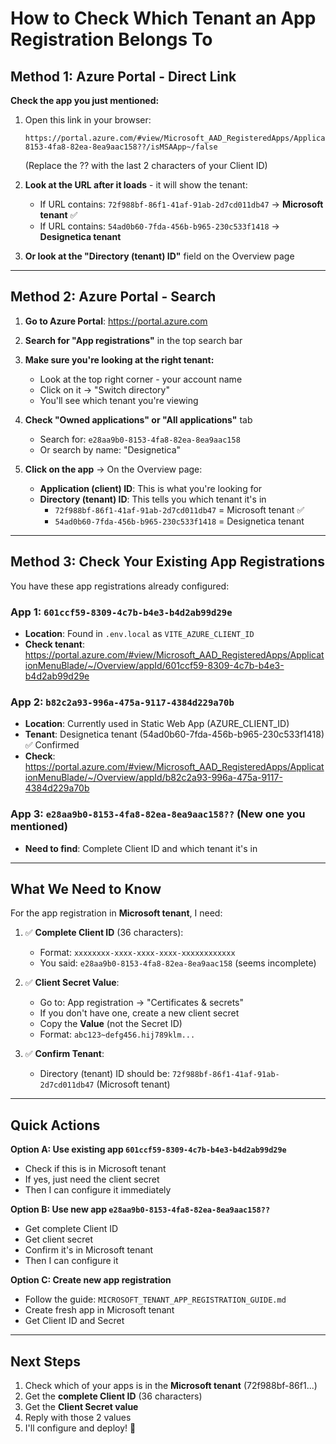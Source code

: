 # How to Check Which Tenant an App Registration Belongs To

## Method 1: Azure Portal - Direct Link

**Check the app you just mentioned:**

1. Open this link in your browser:

   ```
   https://portal.azure.com/#view/Microsoft_AAD_RegisteredApps/ApplicationMenuBlade/~/Overview/appId/e28aa9b0-8153-4fa8-82ea-8ea9aac158??/isMSAApp~/false
   ```

   (Replace the ?? with the last 2 characters of your Client ID)

2. **Look at the URL after it loads** - it will show the tenant:

   - If URL contains: `72f988bf-86f1-41af-91ab-2d7cd011db47` → **Microsoft tenant** ✅
   - If URL contains: `54ad0b60-7fda-456b-b965-230c533f1418` → **Designetica tenant**

3. **Or look at the "Directory (tenant) ID"** field on the Overview page

---

## Method 2: Azure Portal - Search

1. **Go to Azure Portal**: https://portal.azure.com

2. **Search for "App registrations"** in the top search bar

3. **Make sure you're looking at the right tenant:**

   - Look at the top right corner - your account name
   - Click on it → "Switch directory"
   - You'll see which tenant you're viewing

4. **Check "Owned applications" or "All applications"** tab

   - Search for: `e28aa9b0-8153-4fa8-82ea-8ea9aac158`
   - Or search by name: "Designetica"

5. **Click on the app** → On the Overview page:
   - **Application (client) ID**: This is what you're looking for
   - **Directory (tenant) ID**: This tells you which tenant it's in
     - `72f988bf-86f1-41af-91ab-2d7cd011db47` = Microsoft tenant ✅
     - `54ad0b60-7fda-456b-b965-230c533f1418` = Designetica tenant

---

## Method 3: Check Your Existing App Registrations

You have these app registrations already configured:

### App 1: `601ccf59-8309-4c7b-b4e3-b4d2ab99d29e`

- **Location**: Found in `.env.local` as `VITE_AZURE_CLIENT_ID`
- **Check tenant**: https://portal.azure.com/#view/Microsoft_AAD_RegisteredApps/ApplicationMenuBlade/~/Overview/appId/601ccf59-8309-4c7b-b4e3-b4d2ab99d29e

### App 2: `b82c2a93-996a-475a-9117-4384d229a70b`

- **Location**: Currently used in Static Web App (AZURE_CLIENT_ID)
- **Tenant**: Designetica tenant (54ad0b60-7fda-456b-b965-230c533f1418) ✅ Confirmed
- **Check**: https://portal.azure.com/#view/Microsoft_AAD_RegisteredApps/ApplicationMenuBlade/~/Overview/appId/b82c2a93-996a-475a-9117-4384d229a70b

### App 3: `e28aa9b0-8153-4fa8-82ea-8ea9aac158??` (New one you mentioned)

- **Need to find**: Complete Client ID and which tenant it's in

---

## What We Need to Know

For the app registration in **Microsoft tenant**, I need:

1. ✅ **Complete Client ID** (36 characters):

   - Format: `xxxxxxxx-xxxx-xxxx-xxxx-xxxxxxxxxxxx`
   - You said: `e28aa9b0-8153-4fa8-82ea-8ea9aac158` (seems incomplete)

2. ✅ **Client Secret Value**:

   - Go to: App registration → "Certificates & secrets"
   - If you don't have one, create a new client secret
   - Copy the **Value** (not the Secret ID)
   - Format: `abc123~defg456.hij789klm...`

3. ✅ **Confirm Tenant**:
   - Directory (tenant) ID should be: `72f988bf-86f1-41af-91ab-2d7cd011db47` (Microsoft tenant)

---

## Quick Actions

**Option A: Use existing app `601ccf59-8309-4c7b-b4e3-b4d2ab99d29e`**

- Check if this is in Microsoft tenant
- If yes, just need the client secret
- Then I can configure it immediately

**Option B: Use new app `e28aa9b0-8153-4fa8-82ea-8ea9aac158??`**

- Get complete Client ID
- Get client secret
- Confirm it's in Microsoft tenant
- Then I can configure it

**Option C: Create new app registration**

- Follow the guide: `MICROSOFT_TENANT_APP_REGISTRATION_GUIDE.md`
- Create fresh app in Microsoft tenant
- Get Client ID and Secret

---

## Next Steps

1. Check which of your apps is in the **Microsoft tenant** (72f988bf-86f1...)
2. Get the **complete Client ID** (36 characters)
3. Get the **Client Secret value**
4. Reply with those 2 values
5. I'll configure and deploy! 🚀
